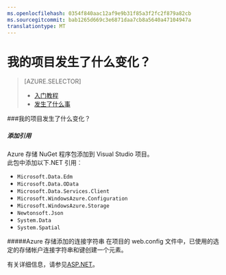 ```yaml
---
ms.openlocfilehash: 0354f840aac12af9e9b31f85a3f2fc2f879a82cb
ms.sourcegitcommit: bab1265d669c3e6871daa7cb8a5640a47104947a
translationtype: MT
---
```

<properties
    pageTitle="要开始使用 Azure 存储"
    description="描述 Visual Studio ASP.NET 项目中创建 Azure 存储时，发生了什么变化"
    services="storage"
    documentationCenter=""
    authors="patshea123"
    manager="douge"
    editor="tglee"/>

<tags
    ms.service="storage"
    ms.workload="web"
    ms.tgt_pltfrm="vs-what-happened"
    ms.devlang="na"
    ms.topic="article"
    ms.date="07/22/2015"
    ms.author="patshea"/>

# 我的项目发生了什么变化？

> [AZURE.SELECTOR]
> - [入门教程](vs-storage-aspnet-getting-started-blobs.md)
> - [发生了什么事](vs-storage-aspnet-what-happened.md)

###我的项目发生了什么变化？

##### 添加引用

Azure 存储 NuGet 程序包添加到 Visual Studio 项目。  
此包中添加以下.NET 引用︰

- `Microsoft.Data.Edm`
- `Microsoft.Data.OData`
- `Microsoft.Data.Services.Client`
- `Microsoft.WindowsAzure.Configuration`
- `Microsoft.WindowsAzure.Storage`
- `Newtonsoft.Json`
- `System.Data`
- `System.Spatial`

#####Azure 存储添加的连接字符串
在项目的 web.config 文件中，已使用的选定的存储帐户连接字符串和键创建一个元素。

有关详细信息，请参见[ASP.NET](http://www.asp.net)。
